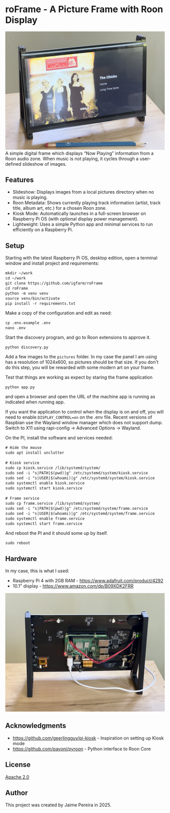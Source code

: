 # roFrame - A Picture Frame with Roon Display

![roFrame](assets/pic1.png)
A simple digital frame which displays “Now Playing” information from a Roon audio zone. When music is not playing, it cycles through a user-defined slideshow of images.

## Features

- Slideshow: Displays images from a local pictures directory when no music is playing.
- Roon Metadata: Shows currently playing track information (artist, track title, album art, etc.) for a chosen Roon zone.
- Kiosk Mode: Automatically launches in a full-screen browser on Raspberry Pi OS (with optional display power management).
- Lightweight: Uses a simple Python app and minimal services to run efficiently on a Raspberry Pi.

## Setup

Starting with the latest Raspberry Pi OS, desktop edition, open a terminal window and install project and requirements:

    mkdir ~/work
    cd ~/work
    git clone https://github.com/igfarm/roFrame
    cd roFrame
    python -m venv venv
    source venv/bin/activate
    pip install -r requirements.txt

Make a copy of the configuration and edit as need:

    cp .env.example .env
    nano .env

Start the discovery program, and go to Roon extensions to approve it.

    python discovery.py

Add a few images to the `pictures` folder. In my case the panel I am using has a resolution of 1024x600, so pictures should be that size. If you don't do this step, you will be rewarded with some modern art on your frame.

Test that things are working as expect by staring the frame application

    python app.py

and open a browser and open the URL of the machine app is running as indicated when running app.

If you want the application to control when the display is on and off, you will need to enable `DISPLAY_CONTROL=on` on the .env file. Recent versions of Raspbian use the Wayland window manager which does not support dump. Switch to X11 using rapi-config -> Advanced Options -> Wayland.

On the PI, install the software and services needed:

    # Hide the mouse
    sudo apt install unclutter

    # Kiosk service
    sudo cp kiosk.service /lib/systemd/system/
    sudo sed -i "s|PATH|$(pwd)|g" /etc/systemd/system/kiosk.service
    sudo sed -i "s|USER|$(whoami)|g" /etc/systemd/system/kiosk.service
    sudo systemctl enable kiosk.service
    sudo systemctl start kiosk.service

    # Frame service
    sudo cp frame.service /lib/systemd/system/
    sudo sed -i "s|PATH|$(pwd)|g" /etc/systemd/system/frame.service
    sudo sed -i "s|USER|$(whoami)|g" /etc/systemd/system/frame.service
    sudo systemctl enable frame.service
    sudo systemctl start frame.service

And reboot the PI and it should some up by itself.

    sudo reboot

## Hardware

In my case, this is what I used:

- Raspberry Pi 4 with 2GB RAM - https://www.adafruit.com/product/4292
- 10.1" display - https://www.amazon.com/dp/B09XDK2FRR

![roFrame back](assets/pic2.png)

## Acknowledgments

- https://github.com/geerlingguy/pi-kiosk - Inspiration on setting up Kiosk mode
- https://github.com/pavoni/pyroon - Python interface to Roon Core

## License

[Apache 2.0](LICENSE)

## Author

This project was created by Jaime Pereira in 2025.
